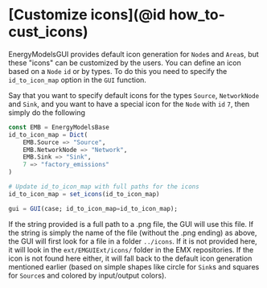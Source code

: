 # [Customize icons](@id how_to-cust_icons)

EnergyModelsGUI provides default icon generation for `Node`s and `Area`s, but these "icons" can be customized by the users.
You can define an icon based on a `Node` `id` or by types.
To do this you need to specify the `id_to_icon_map` option in the `GUI` function.

Say that you want to specify default icons for the types `Source`, `NetworkNode` and `Sink`, and you want to have a special icon for the `Node` with `id` `7`, then simply do the following

```julia
const EMB = EnergyModelsBase
id_to_icon_map = Dict(
    EMB.Source => "Source",
    EMB.NetworkNode => "Network",
    EMB.Sink => "Sink",
    7 => "factory_emissions"
)

# Update id_to_icon_map with full paths for the icons
id_to_icon_map = set_icons(id_to_icon_map)

gui = GUI(case; id_to_icon_map=id_to_icon_map);
```

If the string provided is a full path to a .png file, the GUI will use this file.
If the string is simply the name of the file (without the .png ending) as above, the GUI will first look for a file in a folder `../icons`.
If it is not provided here, it will look in the `ext/EMGUIExt/icons/` folder in the EMX repositories.
If the icon is not found here either, it will fall back to the default icon generation mentioned earlier (based on simple shapes like circle for `Sink`s and squares for `Source`s and colored by input/output colors).
